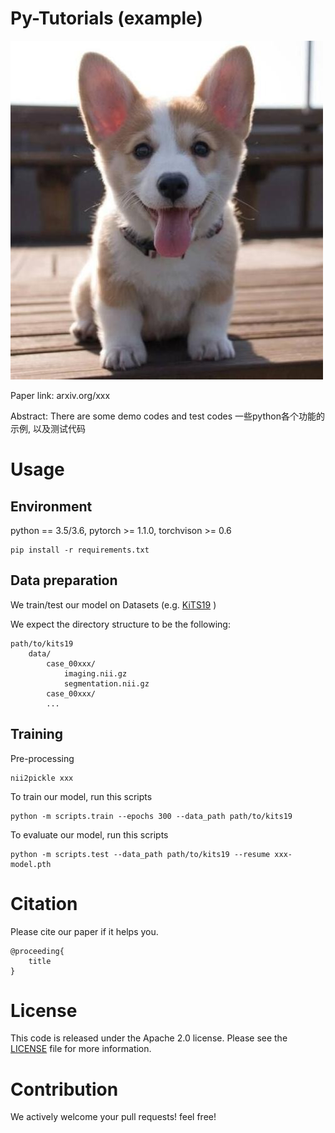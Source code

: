 **Py-Tutorials (example)**
======== 
<!-- Description -->
![Trans](.github/corgi1.jpg)

Paper link: arxiv.org/xxx

Abstract: There are some demo codes and test codes
一些python各个功能的示例, 以及测试代码

# Usage

## Environment
python == 3.5/3.6, 
pytorch >= 1.1.0, 
torchvison >= 0.6


```
pip install -r requirements.txt
```

## Data preparation
We train/test our model on Datasets (e.g. [KiTS19](http://xxx.org/xxx/xx) ) 
<!-- or You can download from link: xxx -->

We expect the directory structure to be the following:
```
path/to/kits19
    data/
        case_00xxx/
            imaging.nii.gz
            segmentation.nii.gz
        case_00xxx/
        ...
```
## Training
Pre-processing
```
nii2pickle xxx
```
To train our model, run this scripts
```
python -m scripts.train --epochs 300 --data_path path/to/kits19 
```
To evaluate our model, run this scripts
```
python -m scripts.test --data_path path/to/kits19 --resume xxx-model.pth
```

# Citation
Please cite our paper if it helps you.
```
@proceeding{
    title
}
```
# License
This code is released under the Apache 2.0 license. Please see the [LICENSE](LICENSE) file for more information.

# Contribution
We actively welcome your pull requests! feel free!


<!-- # 问医生的一些问题
# 背光对于看x片是否有很大影响
# x片上的顺序/序号的选择方式
# 在什么情况下需要重新拍摄，动态模糊，遮挡/大角度弯曲
# 阅片的重点在哪里，较细节的斑点，或者某部位的形变 （低分辨率的影响）
# 每个部位的x片诊断方式有何不同之处
# 16个照片有没有重要性等级区别， -->